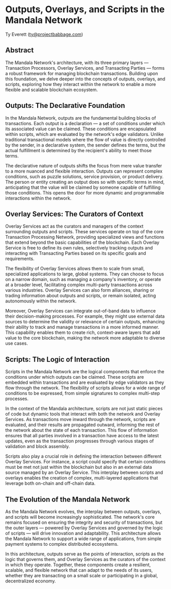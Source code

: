 # Outputs, Overlays, and Scripts in the Mandala Network

Ty Everett (ty@projectbabbage.com)

## Abstract

The Mandala Network's architecture, with its three primary layers — Transaction Processors, Overlay Services, and Transacting Parties — forms a robust framework for managing blockchain transactions. Building upon this foundation, we delve deeper into the concepts of outputs, overlays, and scripts, exploring how they interact within the network to enable a more flexible and scalable blockchain ecosystem.

## Outputs: The Declarative Foundation

In the Mandala Network, outputs are the fundamental building blocks of transactions. Each output is a declaration — a set of conditions under which its associated value can be claimed. These conditions are encapsulated within scripts, which are evaluated by the network's edge validators. Unlike traditional transactional models where the flow of value is directly controlled by the sender, in a declarative system, the sender defines the terms, but the actual fulfillment is determined by the recipient's ability to meet those terms.

The declarative nature of outputs shifts the focus from mere value transfer to a more nuanced and flexible interaction. Outputs can represent complex conditions, such as puzzle solutions, service provision, or product delivery. The person or entity creating an output does so with specific terms in mind, anticipating that the value will be claimed by someone capable of fulfilling those conditions. This opens the door for more dynamic and programmable interactions within the network.

## Overlay Services: The Curators of Context

Overlay Services act as the curators and managers of the context surrounding outputs and scripts. These services operate on top of the core Transaction Processing Network, providing specialized views and functions that extend beyond the basic capabilities of the blockchain. Each Overlay Service is free to define its own rules, selectively tracking outputs and interacting with Transacting Parties based on its specific goals and requirements.

The flexibility of Overlay Services allows them to scale from small, specialized applications to large, global systems. They can choose to focus on a narrow domain, such as managing a company's inventory, or operate at a broader level, facilitating complex multi-party transactions across various industries. Overlay Services can also form alliances, sharing or trading information about outputs and scripts, or remain isolated, acting autonomously within the network.

Moreover, Overlay Services can integrate out-of-band data to influence their decision-making processes. For example, they might use external data sources to determine the validity or relevance of certain outputs, enhancing their ability to track and manage transactions in a more informed manner. This capability enables them to create rich, context-aware layers that add value to the core blockchain, making the network more adaptable to diverse use cases.

## Scripts: The Logic of Interaction

Scripts in the Mandala Network are the logical components that enforce the conditions under which outputs can be claimed. These scripts are embedded within transactions and are evaluated by edge validators as they flow through the network. The flexibility of scripts allows for a wide range of conditions to be expressed, from simple signatures to complex multi-step processes.

In the context of the Mandala architecture, scripts are not just static pieces of code but dynamic tools that interact with both the network and Overlay Services. As transactions move inward through the network, scripts are evaluated, and their results are propagated outward, informing the rest of the network about the state of each transaction. This flow of information ensures that all parties involved in a transaction have access to the latest updates, even as the transaction progresses through various stages of validation and block assembly.

Scripts also play a crucial role in defining the interaction between different Overlay Services. For instance, a script could specify that certain conditions must be met not just within the blockchain but also in an external data source managed by an Overlay Service. This interplay between scripts and overlays enables the creation of complex, multi-layered applications that leverage both on-chain and off-chain data.

## The Evolution of the Mandala Network

As the Mandala Network evolves, the interplay between outputs, overlays, and scripts will become increasingly sophisticated. The network's core remains focused on ensuring the integrity and security of transactions, but the outer layers — powered by Overlay Services and governed by the logic of scripts — will drive innovation and adaptability. This architecture allows the Mandala Network to support a wide range of applications, from simple payment systems to complex distributed ecosystems.

In this architecture, outputs serve as the points of interaction, scripts as the logic that governs them, and Overlay Services as the curators of the context in which they operate. Together, these components create a resilient, scalable, and flexible network that can adapt to the needs of its users, whether they are transacting on a small scale or participating in a global, decentralized economy.
